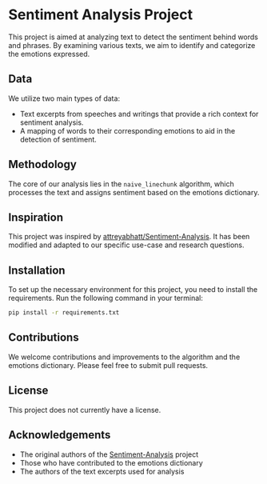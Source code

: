 # Sentiment Analysis Project

This project is aimed at analyzing text to detect the sentiment behind words and phrases. By examining various texts, we aim to identify and categorize the emotions expressed.

## Data

We utilize two main types of data:

- Text excerpts from speeches and writings that provide a rich context for sentiment analysis.
- A mapping of words to their corresponding emotions to aid in the detection of sentiment.

## Methodology

The core of our analysis lies in the `naive_linechunk` algorithm, which processes the text and assigns sentiment based on the emotions dictionary.

## Inspiration

This project was inspired by [attreyabhatt/Sentiment-Analysis](https://github.com/attreyabhatt/Sentiment-Analysis). It has been modified and adapted to our specific use-case and research questions.

## Installation

To set up the necessary environment for this project, you need to install the requirements. Run the following command in your terminal:

```bash
pip install -r requirements.txt
```

## Contributions

We welcome contributions and improvements to the algorithm and the emotions dictionary. Please feel free to submit pull requests.

## License

This project does not currently have a license.

## Acknowledgements

- The original authors of the [Sentiment-Analysis](https://github.com/attreyabhatt/Sentiment-Analysis) project
- Those who have contributed to the emotions dictionary
- The authors of the text excerpts used for analysis
